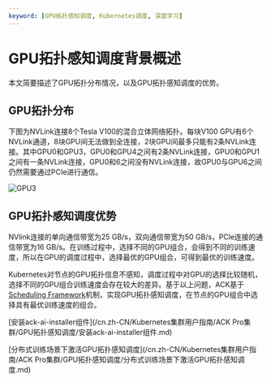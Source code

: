 ```yaml
---
keyword: [GPU拓扑感知调度, Kubernetes调度, 深度学习]
---
```


# GPU拓扑感知调度背景概述

本文简要描述了GPU拓扑分布情况，以及GPU拓扑感知调度的优势。

## GPU拓扑分布

下图为NVLink连接8个Tesla V100的混合立体网络拓扑。每块V100 GPU有6个NVLink通道，8块GPU间无法做到全连接，2块GPU间最多只能有2条NVLink连接。其中GPU0和GPU3，GPU0和GPU4之间有2条NVLink连接，GPU0和GPU1之间有一条NVLink连接，GPU0和6之间没有NVLink连接，故GPU0与GPU6之间仍然需要通过PCIe进行通信。

![GPU3](https://static-aliyun-doc.oss-accelerate.aliyuncs.com/assets/img/zh-CN/0968316061/p184644.png)

## GPU拓扑感知调度优势

NVlink连接的单向通信带宽为25 GB/s，双向通信带宽为50 GB/s，PCle连接的通信带宽为16 GB/s。在训练过程中，选择不同的GPU组合，会得到不同的训练速度，所以在GPU的调度过程中，选择最优的GPU组合，可得到最优的训练速度。

Kubernetes对节点的GPU拓扑信息不感知，调度过程中对GPU的选择比较随机，选择不同的GPU组合训练速度会存在较大的差异。基于以上问题，ACK基于[Scheduling Framework](https://developer.aliyun.com/article/766273)机制，实现GPU拓扑感知调度，在节点的GPU组合中选择具有最优训练速度的组合。

[安装ack-ai-installer组件](/cn.zh-CN/Kubernetes集群用户指南/ACK Pro集群/GPU拓扑感知调度/安装ack-ai-installer组件.md)

[分布式训练场景下激活GPU拓扑感知调度](/cn.zh-CN/Kubernetes集群用户指南/ACK Pro集群/GPU拓扑感知调度/分布式训练场景下激活GPU拓扑感知调度.md)

